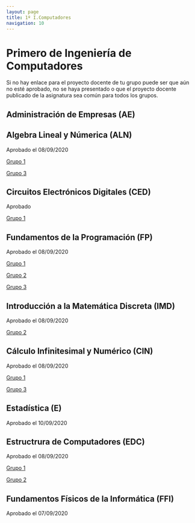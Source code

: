 ```yaml
---
layout: page
title: 1º I.Computadores
navigation: 10
---
```


# Primero de Ingeniería de Computadores

Si no hay enlace para el proyecto docente de tu grupo puede ser que aún no esté aprobado, no se haya presentado o que el proyecto docente publicado de la asignatura sea común para todos los grupos.

## Administración de Empresas (AE)




## Algebra Lineal y Númerica (ALN)

Aprobado el 08/09/2020

[Grupo 1](https://uses0-my.sharepoint.com/:b:/g/personal/delegacion_etsii_us_es/EaEZwzF0qvtEnEdktY3cESoBPFV9S2J4X3C1VYYtPrnunQ?e=OLhK9M)

[Grupo 3](https://uses0-my.sharepoint.com/:b:/g/personal/delegacion_etsii_us_es/EVyvFCLLJyhBqsKykmMt4P0BUdH73OiHIpx31JGGsl0haQ?e=UNV3aK)


## Circuitos Electrónicos Digitales (CED)

Aprobado

[Grupo 1](https://uses0-my.sharepoint.com/:b:/g/personal/delegacion_etsii_us_es/EUqjXv0ADpRJt_Yij_Iciv0Bm1J1bA5jQnA-oIWKmScDyw?e=Z6rViv)



## Fundamentos de la Programación (FP)

Aprobado el 08/09/2020


[Grupo 1](https://uses0-my.sharepoint.com/:b:/g/personal/delegacion_etsii_us_es/EdfwaycivR5MuRXuZV-PAqcB9gLRzrVn3pHGCGM2RbQKbw?e=elzcIr)

[Grupo 2](https://uses0-my.sharepoint.com/:b:/g/personal/delegacion_etsii_us_es/EWz5yrsiLRVHkvSYcAGWqg4BZeoSAD-mjLD4sGsvRMUvig?e=0K1vby)

[Grupo 3](https://uses0-my.sharepoint.com/:b:/g/personal/delegacion_etsii_us_es/Ebe83HUlunNIgGnC10Qn3FIB-z6nEW1SjdQg0vmE45RaWw?e=BvaYq0)


## Introducción a la Matemática Discreta (IMD)

Aprobado el 08/09/2020


[Grupo 2](https://uses0-my.sharepoint.com/:b:/g/personal/delegacion_etsii_us_es/ESdyDZJFJx9JrzISJf5bJekBLj6ebDxwz-6zCvnC_lfFIw?e=PMfQqe)



## Cálculo Infinitesimal y Numérico (CIN)

Aprobado el 08/09/2020

[Grupo 1](https://uses0-my.sharepoint.com/:b:/g/personal/delegacion_etsii_us_es/ERvBvmmsj3tHqQ6jwmc_riwBK2K9N2T3wlG3Otee-4iKnA?e=owJZNx)

[Grupo 3](https://uses0-my.sharepoint.com/:b:/g/personal/delegacion_etsii_us_es/EYAjGt9RmOZKrZcKb9JiRckBmsZTGzdLZV07o8ceZdvJGA?e=f9Z30U)

## Estadística (E)

Aprobado el 10/09/2020




## Estructrura de Computadores (EDC)

Aprobado el 08/09/2020

[Grupo 1](https://uses0-my.sharepoint.com/:b:/g/personal/delegacion_etsii_us_es/EdcD5L5UkyJKqbcrALk07CgB6XHm8k5io-McPQ_4cZupDQ?e=EOyQxn)

[Grupo 2](https://uses0-my.sharepoint.com/:b:/g/personal/delegacion_etsii_us_es/EaFwGogwmm9LtKAHLq-GkYEBjd0ITFkKPGeBw6j6TTCRtw?e=8mJo6C)



## Fundamentos Físicos de la Informática (FFI)

Aprobado el 07/09/2020






